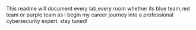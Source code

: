 This readme will document every lab,every room whether its blue team,red team or purple team as i begin my career journey into a professional cybersecurity expert. stay tuned!
